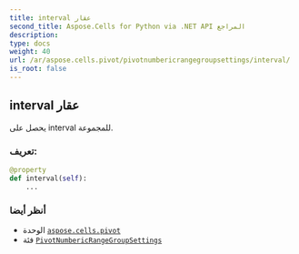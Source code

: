 ```yaml
---
title: interval عقار
second_title: Aspose.Cells for Python via .NET API المراجع
description:
type: docs
weight: 40
url: /ar/aspose.cells.pivot/pivotnumbericrangegroupsettings/interval/
is_root: false
---
```

##  interval عقار

يحصل على interval للمجموعة.
###  تعريف:
```python
@property
def interval(self):
    ...
```

###  أنظر أيضا
* الوحدة [`aspose.cells.pivot`](../../)
* فئة [`PivotNumbericRangeGroupSettings`](/cells/python-net/ar/aspose.cells.pivot/pivotnumbericrangegroupsettings)
